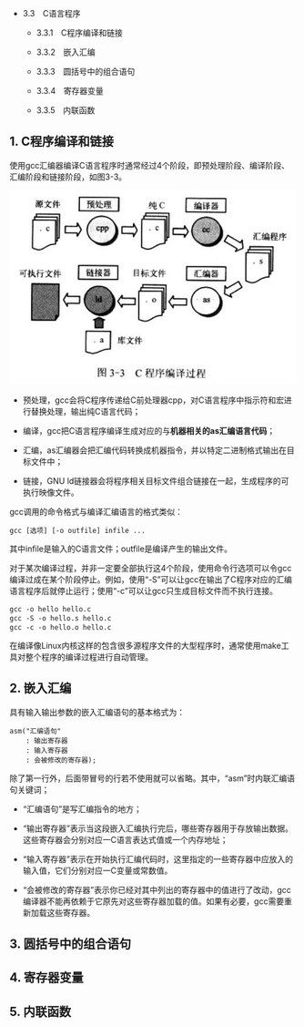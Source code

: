 - 3.3　C语言程序

    - 3.3.1　C程序编译和链接

    - 3.3.2　嵌入汇编

    - 3.3.3　圆括号中的组合语句

    - 3.3.4　寄存器变量

    - 3.3.5　内联函数
    
## 1. C程序编译和链接

使用gcc汇编器编译C语言程序时通常经过4个阶段，即预处理阶段、编译阶段、汇编阶段和链接阶段，如图3-3。

![3-3 C程序编译过程](images/2.png)

- 预处理，gcc会将C程序传递给C前处理器cpp，对C语言程序中指示符和宏进行替换处理，输出纯C语言代码；

- 编译，gcc把C语言程序编译生成对应的与**机器相关的as汇编语言代码**；

- 汇编，as汇编器会把汇编代码转换成机器指令，并以特定二进制格式输出在目标文件中；

- 链接，GNU ld链接器会将程序相关目标文件组合链接在一起，生成程序的可执行映像文件。 


gcc调用的命令格式与编译汇编语言的格式类似：

```
gcc [选项] [-o outfile] infile ...
```

其中infile是输入的C语言文件；outfile是编译产生的输出文件。

对于某次编译过程，并非一定要全部执行这4个阶段，使用命令行选项可以令gcc编译过成在某个阶段停止。例如，使用“-S”可以让gcc在输出了C程序对应的汇编语言程序后就停止运行；使用“-c”可以让gcc只生成目标文件而不执行连接。

```
gcc -o hello hello.c
gcc -S -o hello.s hello.c
gcc -c -o hello.o hello.c
```

在编译像Linux内核这样的包含很多源程序文件的大型程序时，通常使用make工具对整个程序的编译过程进行自动管理。

## 2. 嵌入汇编

具有输入输出参数的嵌入汇编语句的基本格式为：

```
asm("汇编语句"
    : 输出寄存器 
    : 输入寄存器
    : 会被修改的寄存器);
```

除了第一行外，后面带冒号的行若不使用就可以省略。其中，“asm”时内联汇编语句关键词；

- “汇编语句”是写汇编指令的地方；

- “输出寄存器”表示当这段嵌入汇编执行完后，哪些寄存器用于存放输出数据。这些寄存器会分别对应一C语言表达式值或一个内存地址；

- “输入寄存器”表示在开始执行汇编代码时，这里指定的一些寄存器中应放入的输入值，它们分别对应一C变量或常数值。

- “会被修改的寄存器”表示你已经对其中列出的寄存器中的值进行了改动，gcc编译器不能再依赖于它原先对这些寄存器加载的值。如果有必要，gcc需要重新加载这些寄存器。

## 3. 圆括号中的组合语句

## 4. 寄存器变量

## 5. 内联函数